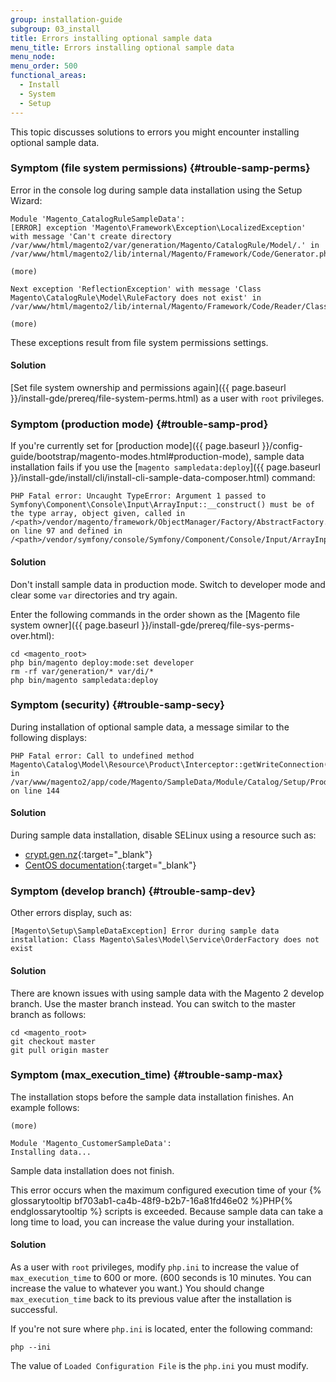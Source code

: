 ```yaml
---
group: installation-guide
subgroup: 03_install
title: Errors installing optional sample data
menu_title: Errors installing optional sample data
menu_node:
menu_order: 500
functional_areas:
  - Install
  - System
  - Setup
---
```


This topic discusses solutions to errors you might encounter installing optional sample data.

### Symptom (file system permissions) {#trouble-samp-perms}

Error in the console log during sample data installation using the Setup Wizard:

	Module 'Magento_CatalogRuleSampleData':
	[ERROR] exception 'Magento\Framework\Exception\LocalizedException' with message 'Can't create directory /var/www/html/magento2/var/generation/Magento/CatalogRule/Model/.' in /var/www/html/magento2/lib/internal/Magento/Framework/Code/Generator.php:103

	(more)

	Next exception 'ReflectionException' with message 'Class Magento\CatalogRule\Model\RuleFactory does not exist' in /var/www/html/magento2/lib/internal/Magento/Framework/Code/Reader/ClassReader.php:29

	(more)

These exceptions result from file system permissions settings.

#### Solution

[Set file system ownership and permissions again]({{ page.baseurl }}/install-gde/prereq/file-system-perms.html) as a user with `root` privileges.

### Symptom (production mode) {#trouble-samp-prod}

If you're currently set for [production mode]({{ page.baseurl }}/config-guide/bootstrap/magento-modes.html#production-mode), sample data installation fails if you use the [`magento sampledata:deploy`]({{ page.baseurl }}/install-gde/install/cli/install-cli-sample-data-composer.html) command:

```terminal
PHP Fatal error: Uncaught TypeError: Argument 1 passed to Symfony\Component\Console\Input\ArrayInput::__construct() must be of the type array, object given, called in /<path>/vendor/magento/framework/ObjectManager/Factory/AbstractFactory.php on line 97 and defined in /<path>/vendor/symfony/console/Symfony/Component/Console/Input/ArrayInput.php:37
```

#### Solution

Don't install sample data in production mode. Switch to developer mode and clear some `var` directories and try again.

Enter the following commands in the order shown as the [Magento file system owner]({{ page.baseurl }}/install-gde/prereq/file-sys-perms-over.html):

	cd <magento_root>
	php bin/magento deploy:mode:set developer
	rm -rf var/generation/* var/di/*
	php bin/magento sampledata:deploy

### Symptom (security) {#trouble-samp-secy}

During installation of optional sample data, a  message similar to the following displays:

	PHP Fatal error: Call to undefined method Magento\Catalog\Model\Resource\Product\Interceptor::getWriteConnection() in /var/www/magento2/app/code/Magento/SampleData/Module/Catalog/Setup/Product/Gallery.php on line 144

#### Solution

During sample data installation, disable SELinux using a resource such as:

*	[crypt.gen.nz](http://www.crypt.gen.nz/selinux/disable_selinux.html#DIS2){:target="_blank"}
*	[CentOS documentation](https://www.centos.org/docs/5/html/5.1/Deployment_Guide/sec-sel-enable-disable.html){:target="_blank"}

### Symptom (develop branch) {#trouble-samp-dev}

Other errors display, such as:

	[Magento\Setup\SampleDataException] Error during sample data installation: Class Magento\Sales\Model\Service\OrderFactory does not exist

#### Solution

There are known issues with using sample data with the Magento 2 develop branch. Use the master branch instead. You can switch to the master branch as follows:

	cd <magento_root>
	git checkout master
	git pull origin master

### Symptom (max_execution_time) {#trouble-samp-max}

The installation stops before the sample data installation finishes. An example follows:

	(more)

	Module 'Magento_CustomerSampleData':
	Installing data...

Sample data installation does not finish.

This error occurs when the maximum configured execution time of your {% glossarytooltip bf703ab1-ca4b-48f9-b2b7-16a81fd46e02 %}PHP{% endglossarytooltip %} scripts is exceeded. Because sample data can take a long time to load, you can increase the value during your installation.

#### Solution

As a user with `root` privileges, modify `php.ini` to increase the value of `max_execution_time` to 600 or more. (600 seconds is 10 minutes. You can increase the value to whatever you want.) You should change `max_execution_time` back to its previous value after the installation is successful.

If you're not sure where `php.ini` is located, enter the following command:

	php --ini

The value of `Loaded Configuration File` is the `php.ini` you must modify.
